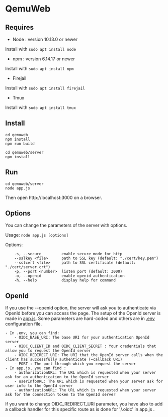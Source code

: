 # QemuWeb

## Requires
- Node : version 10.13.0 or newer

Install with `sudo apt install node`

- npm : version 6.14.17 or newer

Install with `sudo apt install npm`

- Firejail

Install with `sudo apt install firejail`

- Tmux

Install with `sudo apt install tmux`

## Install

```
cd qemuweb
npm install
npm run build

cd qemuweb/server
npm install
```

## Run

```
cd qemuweb/server
node app.js
```
Then open http://localhost:3000 on a browser.

## Options

You can change the parameters of the server with options.

Usage: ```node app.js [options]```

Options:
```
    -s, --secure         enable secure mode for http
    --sslkey <file>      path to SSL key (default: "./cert/key.pem")
    --sslcert <file>     path to SSL certificate (default: "./cert/server.crt")
    -p, --port <number>  listen port (default: 3000)
    -o, --openid         enable openid authentication
    -h, --help           display help for command
```

## OpenId

If you use the --openid option, the server will ask you to authenticate via OpenId before you can access the page.
The setup of the OpenId server is made in [app.js](https://gitlab.emi.u-bordeaux.fr/qemunet/qemuweb/-/blob/main/server/app.js).
Some parameters are hard-coded and others are in [.env](https://gitlab.emi.u-bordeaux.fr/qemunet/qemuweb/-/blob/main/server/.env) configuration file.

    - In .env, you can find:
        - OIDC_BASE_URI: The base URI for your authentication OpenId server
        - OIDC_CLIENT_ID and OIDC_CLIENT_SECRET : Your credentials that allow you to request the OpenId server
        - OIDC_REDIRECT_URI: The URI that the OpenId server calls when the client has successfully authenticate (=callback URI)
        - PORT : The port through which you request the server
    - In app.js, you can find :
        - authorizationURL: The URL which is requested when your server ask for an authentication to the OpenId server
        - userInfoURL: The URL which is requested when your server ask for user info to the OpenId server
        - authorizationURL: The URL which is requested when your server ask for the connection token to the OpenId server

If you want to change OIDC_REDIRECT_URI parameter, you have also to add a callback handler for this specific route as is done for '/.oidc' in app.js .


